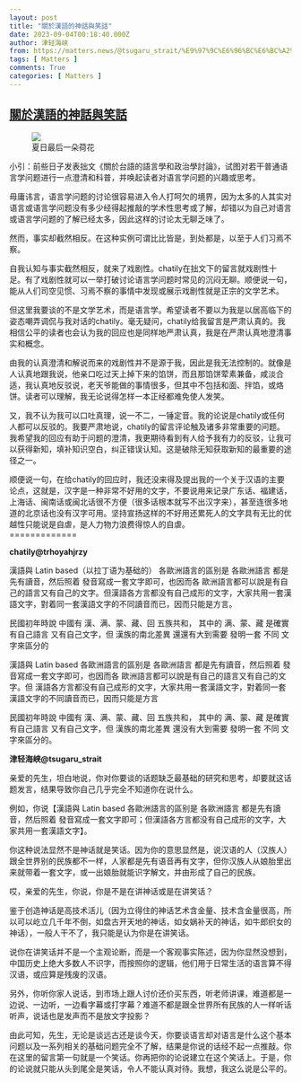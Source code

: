 ```yaml
---
layout: post
title: "關於漢語的神話與笑話"
date: 2023-09-04T00:18:40.000Z
author: 津轻海峡
from: https://matters.news/@tsugaru_strait/%E9%97%9C%E6%96%BC%E6%BC%A2%E8%AA%9E%E7%9A%84%E7%A5%9E%E8%A9%B1%E8%88%87%E7%AC%91%E8%A9%B1-bafybeidfpbkjrmdqjbshdvf3ygjwrrojh356vbxmsykmsrba7kmkrpubjy
tags: [ Matters ]
comments: True
categories: [ Matters ]
---
```

<!--1693786720000-->
[關於漢語的神話與笑話](https://matters.news/@tsugaru_strait/%E9%97%9C%E6%96%BC%E6%BC%A2%E8%AA%9E%E7%9A%84%E7%A5%9E%E8%A9%B1%E8%88%87%E7%AC%91%E8%A9%B1-bafybeidfpbkjrmdqjbshdvf3ygjwrrojh356vbxmsykmsrba7kmkrpubjy)
------

<div>
<figure class="image"><img src="https://imagedelivery.net/kDRCweMmqLnTPNlbum-pYA/prod/embed/5df3aff0-7e7a-49b4-9d14-5626b6a566dc.jpeg/public" referrerpolicy="no-referrer"><figcaption>夏日最后一朵荷花</figcaption></figure><p>小引：前些日子发表拙文《關於台語的語言學和政治學討論》，试图对若干普通语言学问题进行一点澄清和科普，并唤起读者对语言学问题的兴趣或思考。</p><p>毋庸讳言，语言学问题的讨论很容易进入令人打呵欠的境界，因为太多的人其实对语言或语言学问题没有多少经得起推敲的学术性思考或了解，却错以为自己对语言或语言学问题的了解已经太多，因此这样的讨论太无聊乏味了。</p><p>然而，事实却截然相反。在这种实例可谓比比皆是，到处都是，以至于人们习焉不察。</p><p>自我认知与事实截然相反，就来了戏剧性。chatily在拙文下的留言就戏剧性十足。有了戏剧性就可以一举打破讨论语言学问题时常见的沉闷无聊。顺便说一句，能从人们司空见惯、习焉不察的事情中发现或展示戏剧性就是正宗的文学艺术。</p><p>但这里我要谈的不是文学艺术，而是语言学。希望读者不要以为我是以居高临下的姿态嘲弄调侃与我对话的chatily。毫无疑问，chatily给我留言是严肃认真的。我相信公平的读者也会认为我的回应也是同样地严肃认真，我是在严肃认真地澄清事实和概念。</p><p>由我的认真澄清和解说而来的戏剧性并不是源于我，因此是我无法控制的。就像是人认真地跟我说，他亲口吃过天上掉下来的馅饼，而且那馅饼荤素兼备，咸淡合适，我认真地反驳说，老天爷能做的事情很多，但其中不包括和面、拌馅，或烙饼。读者可以理解，我无论说得怎样一本正经都难免使人发笑。</p><p>又，我不认为我可以口吐真理，说一不二，一锤定音。我的论说是chatily或任何人都可以反驳的。我要严肃地说，chatily的留言评论触及诸多非常重要的问题。我希望我的回应有助于问题的澄清，我更期待看到有人给予我有力的反驳，让我可以获得新知，填补知识空白，纠正错误认知。这是破除无知获取新知的最重要的途径之一。</p><p>顺便说一句，在给chatily的回应时，我还没来得及提出我的一个关于汉语的主要论点，这就是，汉字是一种非常不好用的文字，不要说用来记录广东话、福建话，上海话、闽南话或闽北话很不方便（很多话根本就写不出汉字来），甚至连很多地道的北京话也没有汉字可用。坚持宣扬这样的不好用还累死人的文字具有无比的优越性只能说是自虐，是人力物力浪费得惊人的自虐。<br class="smart">=============</p><p><strong>chatily@trhoyahjrzy</strong></p><p>漢語與 Latin based（以拉丁语为基础的） 各歐洲語言的區别是 各歐洲語言 都是先有讀音，然后照着 發音寫成一套文字即可，也因而各 歐洲語言都可以說是有自己的語言又有自己的文字。但漢語各方言都没有自己成形的文字，大家共用一套漢語文字，對着同一套漢語文字的不同讀音而已，因而只能是方言。</p><p>民國初年時說 中國有 漢、满、蒙、藏、回 五族共和， 其中的 满、蒙、藏 是確實有自己語言 又有自己文字，但 漢族的南北差異 還還有大到需要 發明一套 不同 文字來區分的</p><p>漢語與 Latin based 各歐洲語言的區别是 各歐洲語言 都是先有讀音，然后照着 發音寫成一套文字即可，也因而各 歐洲語言都可以說是有自己的語言又有自己的文字。但 漢語各方言都没有自己成形的文字，大家共用一套漢語文字，對着同一套漢語文字的不同讀音而已，因而只能是方言</p><p>民國初年時說 中國有 漢、满、蒙、藏、回 五族共和， 其中的 满、蒙、藏 是確實有自己語言 又有自己文字，但 漢族的南北差異 還没有大到需要 發明一套 不同 文字來區分的。</p><p><strong>津轻海峡@tsugaru_strait</strong></p><p>亲爱的先生，坦白地说，你对你要谈的话题缺乏最基础的研究和思考，却要就这话题发言，结果导致你自己几乎完全不知道你在说什么。</p><p>例如，你说【漢語與 Latin based 各歐洲語言的區别是 各歐洲語言 都是先有讀音，然后照着 發音寫成一套文字即可；但漢語各方言都没有自己成形的文字，大家共用一套漢語文字】。</p><p>你这种说法显然不是神话就是笑话。因为你的意思显然是，说汉语的人（汉族人）跟全世界别的民族都不一样，人家都是先有语音再有文字，但你汉族人从娘胎里出来就带着一套文字，或一出娘胎就能识字解文，并由形成了自己的民族。</p><p>哎，亲爱的先生，你说，你是不是在讲神话或是在讲笑话？</p><p>鉴于创造神话是高技术活儿（因为立得住的神话艺术含金量、技术含金量很高，所以可以屹立几千年不倒，如盘古开天地的神话，如女娲补天的神话，如牛郎织女的神话），一般人干不了，我只能是认为你是在讲笑话。</p><p>说你在讲笑话并不是一个主观论断，而是一个客观事实陈述，因为你显然没想到，中国历史上绝大多数人不识字，而按照你的逻辑，他们用于日常生活的语言算不得汉语，或应算是残废的汉语。</p><p>另外，你听你家人说话，到市场上跟人讨价还价买东西，听老师讲课，难道都是一边说、一边听，一边看字幕或打字幕？难道不都是跟全世界所有民族的人一样听话听声，说话也是发声而不是放文字投影？</p><p>由此可知，先生，无论是谈远古还是谈今天，你要谈语言却对语言是什么这个基本问题以及一系列相关的基础问题完全不了解，结果是你说的话经不起一点推敲。你在这里的留言第一句就是一个笑话。你再把你的论说建立在这个笑话上。于是，你的论说就只能从头到尾全是笑话，令人不能认真对待。我想，我这么说是公平的。</p>
</div>
